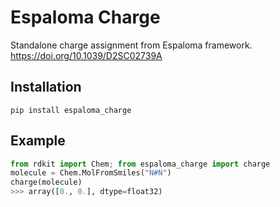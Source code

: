 # Espaloma Charge
Standalone charge assignment from Espaloma framework. https://doi.org/10.1039/D2SC02739A

## Installation

```
pip install espaloma_charge
```

## Example

```python
from rdkit import Chem; from espaloma_charge import charge
molecule = Chem.MolFromSmiles("N#N")
charge(molecule)
>>> array([0., 0.], dtype=float32)

```

